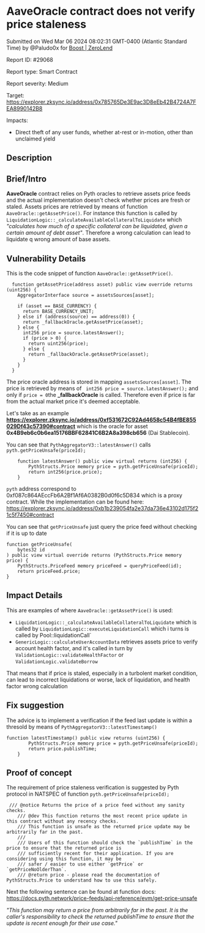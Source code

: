 
# AaveOracle contract does not verify price staleness

Submitted on Wed Mar 06 2024 08:02:31 GMT-0400 (Atlantic Standard Time) by @Paludo0x for [Boost | ZeroLend](https://immunefi.com/bounty/zerolend-boost/)

Report ID: #29068

Report type: Smart Contract

Report severity: Medium

Target: https://explorer.zksync.io/address/0x785765De3E9ac3D8eEb42B4724A7FEA8990142B8

Impacts:
- Direct theft of any user funds, whether at-rest or in-motion, other than unclaimed yield

## Description
## Brief/Intro
**AaveOracle** contract relies on Pyth oracles to retrieve assets price feeds and the actual implementation doesn't check whether prices are fresh or staled.
Assets prices are retrieved by means of function `AaveOracle::getAssetPrice()`. For instance this function is called by `LiquidationLogic::_calculateAvailableCollateralToLiquidate` which *"calculates how much of a specific collateral can be liquidated, given a certain amount of debt asset"*.
Therefore a wrong calculation can lead to liquidate q wrong amount of base assets.

## Vulnerability Details
This is the code snippet of function `AaveOracle::getAssetPrice()`.
```
  function getAssetPrice(address asset) public view override returns (uint256) {
    AggregatorInterface source = assetsSources[asset];

    if (asset == BASE_CURRENCY) {
      return BASE_CURRENCY_UNIT;
    } else if (address(source) == address(0)) {
      return _fallbackOracle.getAssetPrice(asset);
    } else {
      int256 price = source.latestAnswer();
      if (price > 0) {
        return uint256(price);
      } else {
        return _fallbackOracle.getAssetPrice(asset);
      }
    }
  }
```

The price oracle address is stored in mapping `assetsSources[asset]`.
The price is retrieved by means of ` int256 price = source.latestAnswer();` and only if  `price = 0`the **_fallbackOracle** is called.
Therefore even if price is far from the actual market price it's deemed acceptable.

Let's take as an example **https://explorer.zksync.io/address/0xf531672C92Ad4658c54B4fBE855029Df43c57390#contract** which is the oracle for asset **0x4B9eb6c0b6ea15176BBF62841C6B2A8a398cb656** (Dai Stablecoin).

You can see that `PythAggregatorV3::latestAnswer()` calls  `pyth.getPriceUnsafe(priceId);`
```
    function latestAnswer() public view virtual returns (int256) {
        PythStructs.Price memory price = pyth.getPriceUnsafe(priceId);
        return int256(price.price);
    }
```

`pyth` address correspond to 0xf087c864AEccFb6A2Bf1Af6A0382B0d0f6c5D834 which is a proxy contract. While the implementation can be found here: 
https://explorer.zksync.io/address/0xb1b239054fa2e37da736e43102d175f21c5f7450#contract

You can see that `getPriceUnsafe` just query the price feed without checking if it is up to date

    function getPriceUnsafe(
        bytes32 id
    ) public view virtual override returns (PythStructs.Price memory price) {
        PythStructs.PriceFeed memory priceFeed = queryPriceFeed(id);
        return priceFeed.price;
    }

## Impact Details
This are examples of where `AaveOracle::getAssetPrice()` is used:
- `LiquidationLogic::_calculateAvailableCollateralToLiquidate` which is called by `LiquidationLogic::executeLiquidationCall` which i turns is called by Pool::liquidationCall`
- `GenericLogic::calculateUserAccountData` retrieves assets price to verify account health factor, and it's called in turn by `ValidationLogic::validateHealthFactor` or `ValidationLogic.validateBorrow`

That means that if price is staled, especially in a turbolent market condition, can lead to incorrect liquidations or worse, lack of liquidation, and health factor wrong calculation

## Fix suggestion
The advice is to implement a verification if the feed last update is within a thresold by means of `PythAggregatorV3::latestTimestamp()`

```
function latestTimestamp() public view returns (uint256) {
        PythStructs.Price memory price = pyth.getPriceUnsafe(priceId);
        return price.publishTime;
    }

```

        
## Proof of concept
The requirement of price staleness verification is suggested by Pyth protocol in NATSPEC of function `pyth.getPriceUnsafe(priceId);` 

```
 /// @notice Returns the price of a price feed without any sanity checks.
    /// @dev This function returns the most recent price update in this contract without any recency checks.
    /// This function is unsafe as the returned price update may be arbitrarily far in the past.
    ///
    /// Users of this function should check the `publishTime` in the price to ensure that the returned price is
    /// sufficiently recent for their application. If you are considering using this function, it may be
    /// safer / easier to use either `getPrice` or `getPriceNoOlderThan`.
    /// @return price - please read the documentation of PythStructs.Price to understand how to use this safely.
```

Next the following sentence can be found at function docs: https://docs.pyth.network/price-feeds/api-reference/evm/get-price-unsafe

*"This function may return a price from arbitrarily far in the past. It is the caller's responsibility to check the returned publishTime to ensure that the update is recent enough for their use case."*
